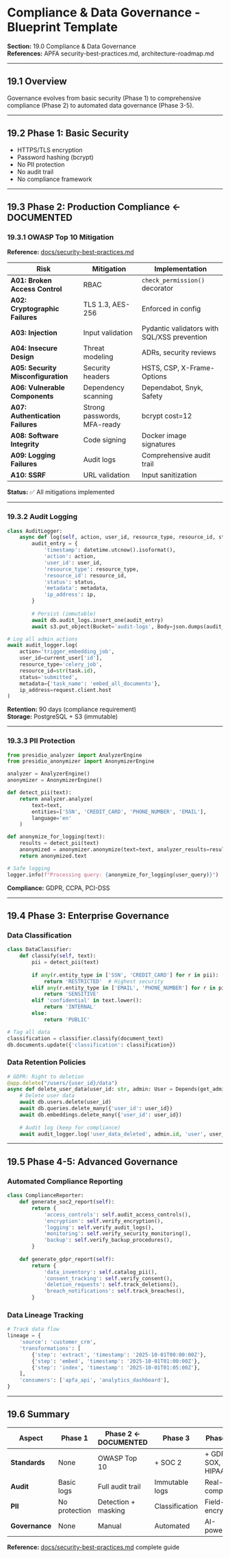 # Compliance & Data Governance - Blueprint Template

**Section:** 19.0 Compliance & Data Governance  
**References:** APFA security-best-practices.md, architecture-roadmap.md

---

## 19.1 Overview

Governance evolves from basic security (Phase 1) to comprehensive compliance (Phase 2) 
to automated data governance (Phase 3-5).

---

## 19.2 Phase 1: Basic Security

- HTTPS/TLS encryption
- Password hashing (bcrypt)
- No PII protection
- No audit trail
- No compliance framework

---

## 19.3 Phase 2: Production Compliance ← **DOCUMENTED**

### 19.3.1 OWASP Top 10 Mitigation

**Reference:** [docs/security-best-practices.md](../security-best-practices.md)

| Risk | Mitigation | Implementation |
|------|-----------|----------------|
| **A01: Broken Access Control** | RBAC | `check_permission()` decorator |
| **A02: Cryptographic Failures** | TLS 1.3, AES-256 | Enforced in config |
| **A03: Injection** | Input validation | Pydantic validators with SQL/XSS prevention |
| **A04: Insecure Design** | Threat modeling | ADRs, security reviews |
| **A05: Security Misconfiguration** | Security headers | HSTS, CSP, X-Frame-Options |
| **A06: Vulnerable Components** | Dependency scanning | Dependabot, Snyk, Safety |
| **A07: Authentication Failures** | Strong passwords, MFA-ready | bcrypt cost=12 |
| **A08: Software Integrity** | Code signing | Docker image signatures |
| **A09: Logging Failures** | Audit logs | Comprehensive audit trail |
| **A10: SSRF** | URL validation | Input sanitization |

**Status:** ✅ All mitigations implemented

---

### 19.3.2 Audit Logging

```python
class AuditLogger:
    async def log(self, action, user_id, resource_type, resource_id, status, metadata, ip):
        audit_entry = {
            'timestamp': datetime.utcnow().isoformat(),
            'action': action,
            'user_id': user_id,
            'resource_type': resource_type,
            'resource_id': resource_id,
            'status': status,
            'metadata': metadata,
            'ip_address': ip,
        }
        
        # Persist (immutable)
        await db.audit_logs.insert_one(audit_entry)
        await s3.put_object(Bucket='audit-logs', Body=json.dumps(audit_entry))

# Log all admin actions
await audit_logger.log(
    action='trigger_embedding_job',
    user_id=current_user['id'],
    resource_type='celery_job',
    resource_id=str(task.id),
    status='submitted',
    metadata={'task_name': 'embed_all_documents'},
    ip_address=request.client.host
)
```

**Retention:** 90 days (compliance requirement)  
**Storage:** PostgreSQL + S3 (immutable)

---

### 19.3.3 PII Protection

```python
from presidio_analyzer import AnalyzerEngine
from presidio_anonymizer import AnonymizerEngine

analyzer = AnalyzerEngine()
anonymizer = AnonymizerEngine()

def detect_pii(text):
    return analyzer.analyze(
        text=text,
        entities=['SSN', 'CREDIT_CARD', 'PHONE_NUMBER', 'EMAIL'],
        language='en'
    )

def anonymize_for_logging(text):
    results = detect_pii(text)
    anonymized = anonymizer.anonymize(text=text, analyzer_results=results)
    return anonymized.text

# Safe logging
logger.info(f"Processing query: {anonymize_for_logging(user_query)}")
```

**Compliance:** GDPR, CCPA, PCI-DSS

---

## 19.4 Phase 3: Enterprise Governance

### Data Classification

```python
class DataClassifier:
    def classify(self, text):
        pii = detect_pii(text)
        
        if any(r.entity_type in ['SSN', 'CREDIT_CARD'] for r in pii):
            return 'RESTRICTED'  # Highest security
        elif any(r.entity_type in ['EMAIL', 'PHONE_NUMBER'] for r in pii):
            return 'SENSITIVE'
        elif 'confidential' in text.lower():
            return 'INTERNAL'
        else:
            return 'PUBLIC'

# Tag all data
classification = classifier.classify(document_text)
db.documents.update({'classification': classification})
```

### Data Retention Policies

```python
# GDPR: Right to deletion
@app.delete("/users/{user_id}/data")
async def delete_user_data(user_id: str, admin: User = Depends(get_admin)):
    # Delete user data
    await db.users.delete(user_id)
    await db.queries.delete_many({'user_id': user_id})
    await db.embeddings.delete_many({'user_id': user_id})
    
    # Audit log (keep for compliance)
    await audit_logger.log('user_data_deleted', admin.id, 'user', user_id, 'success')
```

---

## 19.5 Phase 4-5: Advanced Governance

### Automated Compliance Reporting

```python
class ComplianceReporter:
    def generate_soc2_report(self):
        return {
            'access_controls': self.audit_access_controls(),
            'encryption': self.verify_encryption(),
            'logging': self.verify_audit_logs(),
            'monitoring': self.verify_security_monitoring(),
            'backup': self.verify_backup_procedures(),
        }
    
    def generate_gdpr_report(self):
        return {
            'data_inventory': self.catalog_pii(),
            'consent_tracking': self.verify_consent(),
            'deletion_requests': self.track_deletions(),
            'breach_notifications': self.track_breaches(),
        }
```

### Data Lineage Tracking

```python
# Track data flow
lineage = {
    'source': 'customer_crm',
    'transformations': [
        {'step': 'extract', 'timestamp': '2025-10-01T00:00:00Z'},
        {'step': 'embed', 'timestamp': '2025-10-01T01:00:00Z'},
        {'step': 'index', 'timestamp': '2025-10-01T01:05:00Z'},
    ],
    'consumers': ['apfa_api', 'analytics_dashboard'],
}
```

---

## 19.6 Summary

| Aspect | Phase 1 | Phase 2 ← DOCUMENTED | Phase 3 | Phase 4-5 |
|--------|---------|---------------------|---------|-----------|
| **Standards** | None | OWASP Top 10 | + SOC 2 | + GDPR, SOX, HIPAA |
| **Audit** | Basic logs | Full audit trail | Immutable logs | Real-time compliance |
| **PII** | No protection | Detection + masking | Classification | Field-level encryption |
| **Governance** | None | Manual | Automated | AI-powered |

**Reference:** [docs/security-best-practices.md](../security-best-practices.md) complete guide

